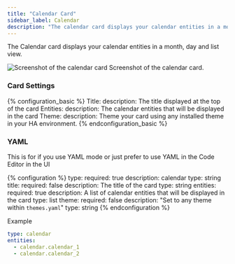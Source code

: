```yaml
---
title: "Calendar Card"
sidebar_label: Calendar
description: "The calendar card displays your calendar entities in a month, day and list view"
---
```


The Calendar card displays your calendar entities in a month, day and list view.

<p class='img'>
  <img src='/images/lovelace/lovelace_calendar_card.png' alt='Screenshot of the calendar card'>
  Screenshot of the calendar card.
</p>


### Card Settings


{% configuration_basic %}
Title:
  description: The title displayed at the top of the card
Entities:
  description: The calendar entities that will be displayed in the card
Theme:
  description: Theme your card using any installed theme in your HA environment.
{% endconfiguration_basic %}

### YAML

This is for if you use YAML mode or just prefer to use YAML in the Code Editor in the UI

{% configuration %}
type:
  required: true
  description: calendar
  type: string
title:
  required: false
  description: The title of the card
  type: string
entities:
  required: true
  description: A list of calendar entities that will be displayed in the card
  type: list
theme:
  required: false
  description: "Set to any theme within `themes.yaml`"
  type: string
{% endconfiguration %}

Example

```yaml
type: calendar
entities:
  - calendar.calendar_1
  - calendar.calendar_2
```
